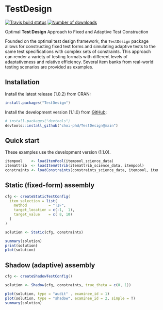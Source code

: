 
# TestDesign

<!-- badges: start -->

[![Travis build
status](https://travis-ci.com/choi-phd/TestDesign.svg?branch=master)](https://travis-ci.com/choi-phd/TestDesign)
[![Number of
downloads](https://cranlogs.r-pkg.org/badges/grand-total/TestDesign?color=lightgrey)](https://cran.r-project.org/package=TestDesign)
<!-- badges: end -->

Optimal **Test Design** Approach to Fixed and Adaptive Test Construction

Founded on the optimal test design framework, the `TestDesign` package
allows for constructing fixed test forms and simulating adaptive tests
to the same test specifications with complex sets of constraints. This
approach can render a variety of testing formats with different levels
of adaptativeness and relative efficiency. Several item banks from
real-world testing scenarios are provided as examples.

## Installation

Install the latest release (1.0.2) from CRAN:

``` r
install.packages("TestDesign")
```

Install the development version (1.1.0) from
[GitHub](https://github.com/):

``` r
# install.packages("devtools")
devtools::install_github("choi-phd/TestDesign@main")
```

## Quick start

These examples use the development version (1.1.0).

``` r
itempool    <- loadItemPool(itempool_science_data)
itemattrib  <- loadItemAttrib(itemattrib_science_data, itempool)
constraints <- loadConstraints(constraints_science_data, itempool, itemattrib)
```

## Static (fixed-form) assembly

``` r
cfg <- createStaticTestConfig(
  item_selection = list(
    method          = "TIF",
    target_location = c(-1,  1),
    target_value    = c( 8, 10)
  )
)

solution <- Static(cfg, constraints)

summary(solution)
print(solution)
plot(solution)
```

## Shadow (adaptive) assembly

``` r
cfg <- createShadowTestConfig()

solution <- Shadow(cfg, constraints, true_theta = c(0, 1))

plot(solution, type = "audit" , examinee_id = 1)
plot(solution, type = "shadow", examinee_id = 2, simple = T)
summary(solution)
```
